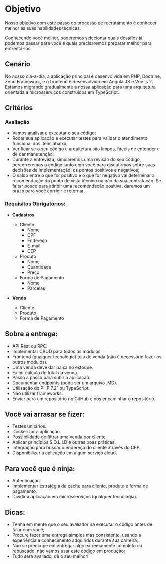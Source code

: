 # Objetivo
Nosso objetivo com este passo do processo de recrutamento é conhecer melhor as suas habilidades técnicas.

Conhecendo você melhor, poderemos selecionar quais desafios já podemos passar para você e quais precisaremos preparar melhor para enfrentá-los.

## Cenário
No nosso dia-a-dia, a aplicação principal é desenvolvida em PHP, Doctrine, Zend Framework, e o frontend é desenvolvido em AngularJS e Vue.js 2. Estamos migrando gradualmente a nossa aplicação para uma arquitetura orientada a microsserviços construídos em TypeScript.

## Critérios

### Avaliação
- Vamos analisar e executar o seu código;
- Rodar sua aplicação e executar testes para validar o atendimento funcional dos itens abaixo;
- Verificar se o seu código e arquitetura são limpos, fáceis de entender e de dar manutenção;
- Durante a entrevista, simularemos uma revisão do seu código, percorreremos o código junto com você para discutirmos sobre suas decisões de implementação, os pontos positivos e negativos;
- O saldo entre o que for positivo e o que for negativo vai determinar a recomendação do ponto de vista técnico ou não da sua contratação. Se faltar pouco para atingir uma recomendação positiva, daremos um prazo para você corrigir e retornar.

### Requisitos Obrigatórios:
- **Cadastros**
	- Cliente
		- Nome
		- CPF
		- Endereço
		- E-mail
        - CEP
	- Produto
		- Nome
		- Quantidade
		- Preço
	- Forma de Pagamento
		- Nome
		- Parcelas

- **Venda**
	- Cliente
	- Produto
	- Forma de Pagamento

## Sobre a entrega:
- API Rest ou RPC.
- Implementar CRUD para todos os módulos.
- Frontend (qualquer tecnologia) tela de venda (não é necessário fazer os outros módulos).
- Uma venda deve dar baixa no estoque.
- Exibir cálculo do total da venda.
- Passo a passo para subir a aplicação.
- Documentar endpoints (pode ser um arquivo .MD).
- Utilização do PHP 7.2ˆ ou TypeScript.
- Não utilizar frameworks.
- Enviar para um repositório no GitHub e nos encaminhar o repositório.

## Você vai arrasar se fizer:
- Testes unitários.
- Dockerizar a aplicação.
- Possibilidade de filtrar uma venda por cliente.
- Aplicar princípios S.O.L.I.D e outras boas práticas.
- Integração para buscar o endereço do cliente através do CEP.
- Disponibilizar a aplicação em algum serviço cloud.

## Para você que é ninja:
- Autenticação.
- Implementar estratégia de cache para cliente, produto e forma de pagamento.
- Dividir a aplicação em microsserviços (qualquer tecnologia).

## Dicas:
- Tenha em mente que o seu avaliador irá executar o código antes de falar com você;
- Procure fazer uma entrega simples mas consistente, usando a experiência e conhecimento adquiridos durante sua carreira;
- Não se preocupe em entregar algo extremamente completo ou rebuscado, não vamos usar este código em produção;
- Tudo será avaliado, dê o seu melhor!
